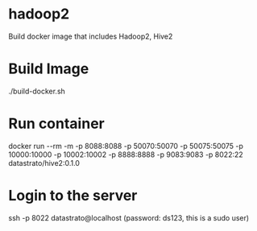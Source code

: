 <!--
  Copyright 2023 Datastrato.
  This software is licensed under the Apache License version 2.
-->
# hadoop2
Build docker image that includes Hadoop2, Hive2

Build Image
===========
./build-docker.sh

Run container
=============
docker run --rm -m -p 8088:8088 -p 50070:50070 -p 50075:50075 -p 10000:10000 -p 10002:10002 -p 8888:8888 -p 9083:9083 -p 8022:22 datastrato/hive2:0.1.0

Login to the server
=============
ssh -p 8022 datastrato@localhost (password: ds123, this is a sudo user)
